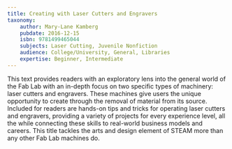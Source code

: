 ```yaml
---
title: Creating with Laser Cutters and Engravers
taxonomy:
	author: Mary-Lane Kamberg
	pubdate: 2016-12-15
	isbn: 9781499465044
	subjects: Laser Cutting, Juvenile Nonfiction
	audience: College/University, General, Libraries
	expertise: Beginner, Intermediate
---
```

This text provides readers with an exploratory lens into the general world of the Fab Lab with an in-depth focus on two specific types of machinery: laser cutters and engravers. These machines give users the unique opportunity to create through the removal of material from its source. Included for readers are hands-on tips and tricks for operating laser cutters and engravers, providing a variety of projects for every experience level, all the while connecting these skills to real-world business models and careers. This title tackles the arts and design element of STEAM more than any other Fab Lab machines do.